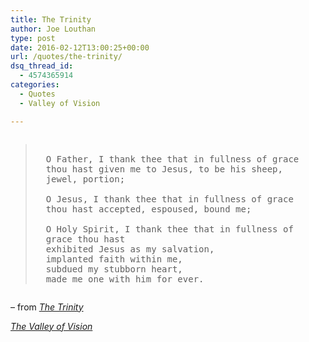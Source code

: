 ```yaml
---
title: The Trinity
author: Joe Louthan
type: post
date: 2016-02-12T13:00:25+00:00
url: /quotes/the-trinity/
dsq_thread_id:
  - 4574365914
categories:
  - Quotes
  - Valley of Vision

---
```

<pre><blockquote>
  O Father, I thank thee that in fullness of grace
  thou hast given me to Jesus, to be his sheep,
  jewel, portion;
  
  O Jesus, I thank thee that in fullness of grace
  thou hast accepted, espoused, bound me;
  
  O Holy Spirit, I thank thee that in fullness of
  grace thou hast
  exhibited Jesus as my salvation,
  implanted faith within me,
  subdued my stubborn heart,
  made me one with him for ever.
</blockquote></pre>

&#8211; from _<a href="https://banneroftruth.org/us/devotional/the-trinity/" target="_blank" rel="noopener">The Trinity</a>_
  
_<a href="https://www.amazon.com/dp/0851512283/ref=as_li_ss_til?tag=iamlipr-20&camp=0&creative=0&linkCode=as4&creativeASIN=0851512283&adid=0RV78G8G3F5B85VRF6EN&" target="_blank" rel="noopener">The Valley of Vision</a>_
